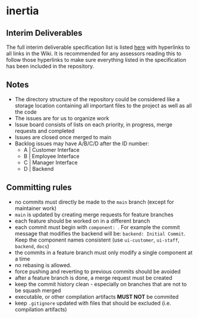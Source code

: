 # inertia

## Interim Deliverables

The full interim deliverable specification list is listed [here](https://gitlab.com/sc20aim/inertia/-/wikis/interim) with hyperlinks to all links in the Wiki. It is recommended for any assessors reading this to follow those hyperlinks to make sure everything listed in the specification has been included in the repository.

## Notes

- The directory structure of the repository could be considered like a storage location containing all important files to the project as well as all the code
- The issues are for us to organize work
- Issue board consists of lists on each priority, in progress, merge requests and completed
- Issues are closed once merged to main
- Backlog issues may have A/B/C/D after the ID number:
  * A | Customer Interface
  * B | Employee Interface
  * C | Manager Interface
  * D | Backend

## Committing rules

- no commits must directly be made to the `main` branch (except for maintainer work)
- `main` is updated by creating merge requests for feature branches
- each feature should be worked on in a different branch
- each commit must begin with `component: `. For example the commit message that modifies the backend will be: `backend: Initial Commit`. Keep the component names consistent (use `ui-customer`, `ui-staff`, `backend`, `docs`) 
- the commits in a feature branch must only modify a single component at a time
- no rebasing is allowed.
- force pushing and reverting to previous commits should be avoided 
- after a feature branch is done, a merge request must be created
- keep the commit history clean - especially on branches that are not to be squash merged
- executable, or other compilation artifacts **MUST NOT** be commited
- keep `.gitignore` updated with files that should be excluded (i.e. compilation artifacts)

